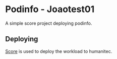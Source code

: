 # Podinfo - Joaotest01

A simple score project deploying podinfo.

## Deploying

[Score](https://score.dev/) is used to deploy the workload to humanitec.
